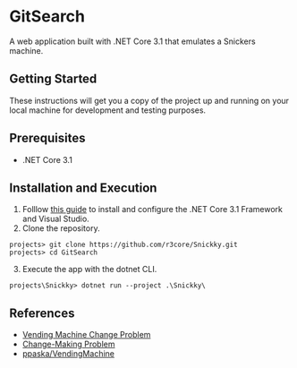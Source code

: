 # GitSearch

A web application built with .NET Core 3.1 that emulates a Snickers machine.

## Getting Started

These instructions will get you a copy of the project up and running on your local machine for development and testing purposes.

## Prerequisites

* .NET Core 3.1

## Installation and Execution

1. Folllow [this guide](https://docs.microsoft.com/en-us/visualstudio/install/install-visual-studio) to install and configure the .NET Core 3.1 Framework and Visual Studio.
2. Clone the repository.

```
projects> git clone https://github.com/r3core/Snickky.git
projects> cd GitSearch
```

3. Execute the app with the dotnet CLI.

```
projects\Snickky> dotnet run --project .\Snickky\
```

## References

- [Vending Machine Change Problem](https://putridparrot.com/blog/the-vending-machine-change-problem/)
- [Change-Making Problem](https://en.wikipedia.org/wiki/Change-making_problem)
- [ppaska/VendingMachine](https://github.com/ppaska/VendingMachine)
